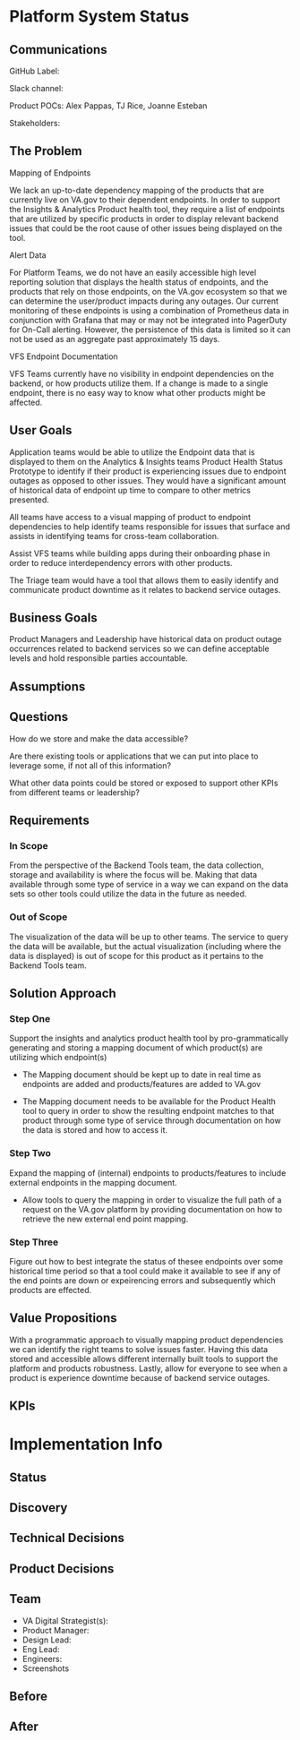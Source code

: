 # Platform System Status
## Communications
GitHub Label:

Slack channel:

Product POCs: Alex Pappas, TJ Rice, Joanne Esteban

Stakeholders:

## The Problem

Mapping of Endpoints

We lack an up-to-date dependency mapping of the products that are currently live on VA.gov to their dependent endpoints.  In order to support the Insights & Analytics Product health tool, they require a list of endpoints that are utilized by specific products in order to display relevant backend issues that could be the root cause of other issues being displayed on the tool.  

Alert Data

For Platform Teams, we do not have an easily accessible high level reporting solution that displays the health status of endpoints, and the products that rely on those endpoints, on the VA.gov ecosystem so that we can determine the user/product impacts during any outages.  Our current monitoring of these endpoints is using a combination of Prometheus data in conjunction with Grafana that may or may not be integrated into PagerDuty for On-Call alerting.  However, the persistence of this data is limited so it can not be used as an aggregate past approximately 15 days.


VFS Endpoint Documentation 

VFS Teams currently have no visibility in endpoint dependencies on the backend, or how products utilize them.  If a change is made to a single endpoint, there is no easy way to know what other products might be affected.

## User Goals

Application teams would be able to utilize the Endpoint data that is displayed to them on the Analytics & Insights teams Product Health Status Prototype to identify if their product is experiencing issues due to endpoint outages as opposed to other issues.  They would have a significant amount of historical data of endpoint up time to compare to other metrics presented.

All teams have access to a visual mapping of product to endpoint dependencies to help identify teams responsible for issues that surface and assists in identifying teams for cross-team collaboration.

Assist VFS teams while building apps during their onboarding phase in order to reduce interdependency errors with other products.

The Triage team would have a tool that allows them to easily identify and communicate product downtime as it relates to backend service outages.

## Business Goals

Product Managers and Leadership have historical data on product outage occurrences related to backend services so we can define acceptable levels and hold responsible parties accountable.

## Assumptions


## Questions

How do we store and make the data accessible?

Are there existing tools or applications that we can put into place to leverage some, if not all of this information?

What other data points could be stored or exposed to support other KPIs from different teams or leadership?

## Requirements

### In Scope

From the perspective of the Backend Tools team, the data collection, storage and availability is where the focus will be.  Making that data available through some type of service in a way we can expand on the data sets so other tools could utilize the data in the future as needed.

### Out of Scope

The visualization of the data will be up to other teams.  The service to query the data will be available, but the actual visualization (including where the data is displayed) is out of scope for this product as it pertains to the Backend Tools team.

## Solution Approach

### Step One

Support the insights and analytics product health tool by pro-grammatically generating and storing a mapping document of which product(s) are utilizing which endpoint(s)

- The Mapping document should be kept up to date in real time as endpoints are added and products/features are added to VA.gov

- The Mapping document needs to be available for the Product Health tool to query in order to show the resulting endpoint matches to that product through some type of service through documentation on how the data is stored and how to access it.

### Step Two

Expand the mapping of (internal) endpoints to products/features to include external endpoints in the mapping document.

- Allow tools to query the mapping in order to visualize the full path of a request on the VA.gov platform by providing documentation on how to retrieve the new external end point mapping.

### Step Three

Figure out how to best integrate the status of thesee endpoints over some historical time period so that a tool could make it available to see if any of the end points are down or expeirencing errors and subsequently which products are effected.

## Value Propositions

With a programmatic approach to visually mapping product dependencies we can identify the right teams to solve issues faster.  Having this data stored and accessible allows different internally built tools to support the platform and products robustness.  Lastly, allow for everyone to see when a product is experience downtime because of backend service outages.

## KPIs

# Implementation Info

## Status

## Discovery

## Technical Decisions

## Product Decisions

## Team
- VA Digital Strategist(s):
- Product Manager:
- Design Lead:
- Eng Lead:
- Engineers:
- Screenshots

## Before

## After

